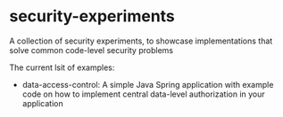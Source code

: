 # security-experiments
A collection of security experiments, to showcase implementations that solve common code-level security problems

The current lsit of examples:
* data-access-control: A simple Java Spring application with example code on how to implement central data-level authorization in your application
